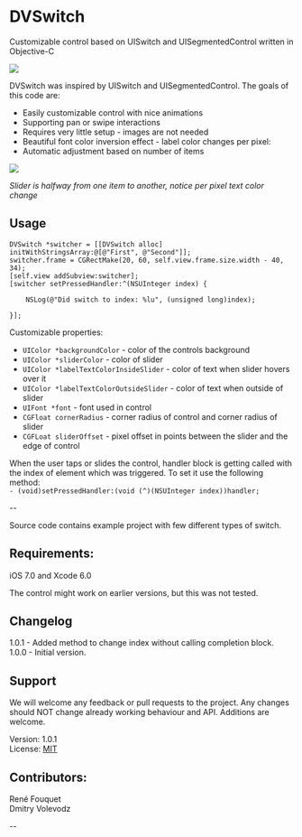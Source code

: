 DVSwitch
========

Customizable control based on UISwitch and UISegmentedControl written in Objective-C

<img src="http://i.imgur.com/ZrTCGfd.png">


DVSwitch was inspired by UISwitch and UISegmentedControl. The goals of this code are:

* Easily customizable control with nice animations
* Supporting pan or swipe interactions
* Requires very little setup - images are not needed
* Beautiful font color inversion effect - label color changes per pixel:
* Automatic adjustment based on number of items

<img src="http://i.imgur.com/rX0O15a.png">

*Slider is halfway from one item to another, notice per pixel text color change*


Usage
-----

    DVSwitch *switcher = [[DVSwitch alloc] initWithStringsArray:@[@"First", @"Second"]];
    switcher.frame = CGRectMake(20, 60, self.view.frame.size.width - 40, 34);
    [self.view addSubview:switcher];
    [switcher setPressedHandler:^(NSUInteger index) {
        
        NSLog(@"Did switch to index: %lu", (unsigned long)index);
        
    }];
    


Customizable properties:

* `UIColor *backgroundColor` - color of the controls background
* `UIColor *sliderColor` - color of slider
* `UIColor *labelTextColorInsideSlider` - color of text when slider hovers over it
* `UIColor *labelTextColorOutsideSlider` - color of text when outside of slider
* `UIFont *font` - font used in control
* `CGFloat cornerRadius` - corner radius of control and corner radius of slider
* `CGFLoat sliderOffset` - pixel offset in points between the slider and the edge of control

When the user taps or slides the control, handler block is getting called with the index of element which was triggered. To set it use the following method:<br />
    `- (void)setPressedHandler:(void (^)(NSUInteger index))handler;`

--

Source code contains example project with few different types of switch.

Requirements:
-----
iOS 7.0 and Xcode 6.0

The control might work on earlier versions, but this was not tested.

Changelog
-----

1.0.1 - Added method to change index without calling completion block.  
1.0.0 - Initial version.

Support
-----
We will welcome any feedback or pull requests to the project. Any changes should NOT change already working behaviour and API. Additions are welcome.


Version: 1.0.1<br>
License: [MIT](http://opensource.org/licenses/MIT)

Contributors:
-----
René Fouquet  
Dmitry Volevodz


--
